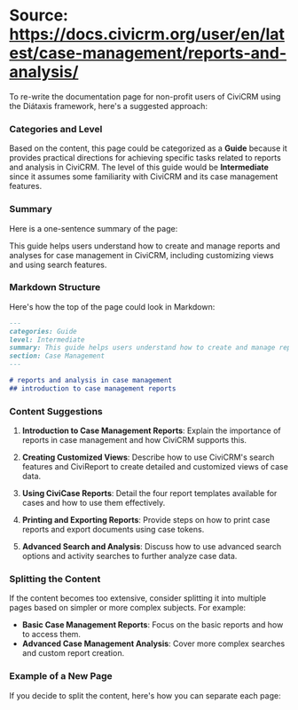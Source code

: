 # Source: https://docs.civicrm.org/user/en/latest/case-management/reports-and-analysis/

To re-write the documentation page for non-profit users of CiviCRM using the Diátaxis framework, here's a suggested approach:

### Categories and Level

Based on the content, this page could be categorized as a **Guide** because it provides practical directions for achieving specific tasks related to reports and analysis in CiviCRM. The level of this guide would be **Intermediate** since it assumes some familiarity with CiviCRM and its case management features.

### Summary

Here is a one-sentence summary of the page:

This guide helps users understand how to create and manage reports and analyses for case management in CiviCRM, including customizing views and using search features.

### Markdown Structure

Here's how the top of the page could look in Markdown:

```markdown
---
categories: Guide
level: Intermediate
summary: This guide helps users understand how to create and manage reports and analyses for case management in CiviCRM, including customizing views and using search features.
section: Case Management
---

# reports and analysis in case management
## introduction to case management reports
```

### Content Suggestions

1. **Introduction to Case Management Reports**: Explain the importance of reports in case management and how CiviCRM supports this.

2. **Creating Customized Views**: Describe how to use CiviCRM's search features and CiviReport to create detailed and customized views of case data.

3. **Using CiviCase Reports**: Detail the four report templates available for cases and how to use them effectively.

4. **Printing and Exporting Reports**: Provide steps on how to print case reports and export documents using case tokens.

5. **Advanced Search and Analysis**: Discuss how to use advanced search options and activity searches to further analyze case data.

### Splitting the Content

If the content becomes too extensive, consider splitting it into multiple pages based on simpler or more complex subjects. For example:

- **Basic Case Management Reports**: Focus on the basic reports and how to access them.
- **Advanced Case Management Analysis**: Cover more complex searches and custom report creation.

### Example of a New Page

If you decide to split the content, here's how you can separate each page:

```markdown